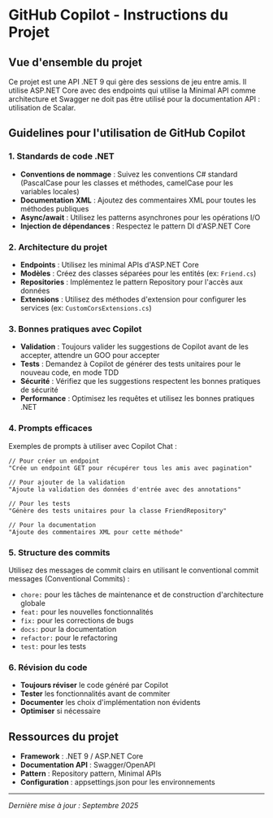 # GitHub Copilot - Instructions du Projet

## Vue d'ensemble du projet

Ce projet est une API .NET 9 qui gère des sessions de jeu entre amis. Il utilise ASP.NET Core avec des endpoints qui utilise la Minimal API comme architecture et Swagger ne doit pas être utilisé pour la documentation API : utilisation de Scalar.

## Guidelines pour l'utilisation de GitHub Copilot

### 1. Standards de code .NET

- **Conventions de nommage** : Suivez les conventions C# standard (PascalCase pour les classes et méthodes, camelCase pour les variables locales)
- **Documentation XML** : Ajoutez des commentaires XML pour toutes les méthodes publiques
- **Async/await** : Utilisez les patterns asynchrones pour les opérations I/O
- **Injection de dépendances** : Respectez le pattern DI d'ASP.NET Core

### 2. Architecture du projet

- **Endpoints** : Utilisez les minimal APIs d'ASP.NET Core
- **Modèles** : Créez des classes séparées pour les entités (ex: `Friend.cs`)
- **Repositories** : Implémentez le pattern Repository pour l'accès aux données
- **Extensions** : Utilisez des méthodes d'extension pour configurer les services (ex: `CustomCorsExtensions.cs`)

### 3. Bonnes pratiques avec Copilot

- **Validation** : Toujours valider les suggestions de Copilot avant de les accepter, attendre un GOO pour accepter
- **Tests** : Demandez à Copilot de générer des tests unitaires pour le nouveau code, en mode TDD
- **Sécurité** : Vérifiez que les suggestions respectent les bonnes pratiques de sécurité
- **Performance** : Optimisez les requêtes et utilisez les bonnes pratiques .NET

### 4. Prompts efficaces

Exemples de prompts à utiliser avec Copilot Chat :

```
// Pour créer un endpoint
"Crée un endpoint GET pour récupérer tous les amis avec pagination"

// Pour ajouter de la validation
"Ajoute la validation des données d'entrée avec des annotations"

// Pour les tests
"Génère des tests unitaires pour la classe FriendRepository"

// Pour la documentation
"Ajoute des commentaires XML pour cette méthode"
```

### 5. Structure des commits

Utilisez des messages de commit clairs en utilisant le conventional commit messages (Conventional Commits) :
- `chore:` pour les tâches de maintenance et de construction d'architecture globale
- `feat:` pour les nouvelles fonctionnalités
- `fix:` pour les corrections de bugs
- `docs:` pour la documentation
- `refactor:` pour le refactoring
- `test:` pour les tests

### 6. Révision du code

- **Toujours réviser** le code généré par Copilot
- **Tester** les fonctionnalités avant de commiter
- **Documenter** les choix d'implémentation non évidents
- **Optimiser** si nécessaire

## Ressources du projet

- **Framework** : .NET 9 / ASP.NET Core
- **Documentation API** : Swagger/OpenAPI
- **Pattern** : Repository pattern, Minimal APIs
- **Configuration** : appsettings.json pour les environnements

---

*Dernière mise à jour : Septembre 2025*
